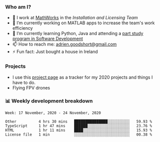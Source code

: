 ### Who am I?

<!--
**goodshort/goodshort** is a ✨ _special_ ✨ repository because its `README.md` (this file) appears on your GitHub profile.
-->

- 💼 I work at [MathWorks](https://www.mathworks.com/) in the _Installation and Licensing Team_
- 🔭 I’m currently working on MATLAB apps to increase the team's work efficiency
- 🌱 I’m currently learning Python, Java and attending a [part study program in Software Development](https://www.goodshort.me/who-am-i/studies#higher-diploma-in-software-development)
- 📫 How to reach me: adrien.goodshort@gmail.com
- ⚡ Fun fact: Just bought a house in Ireland

### Projects

- I use this [project page](https://github.com/users/goodshort/projects/1) as a tracker for my 2020 projects and things I have to do.
- Flying FPV drones

### 📊 Weekly development breakdown

<!--START_SECTION:waka-->
```text
Week: 17 November, 2020 - 24 November, 2020

Other          4 hrs 30 mins   ███████████████░░░░░░░░░░   59.93 % 
TypeScript     1 hr 47 mins    ██████░░░░░░░░░░░░░░░░░░░   23.76 % 
HTML           1 hr 11 mins    ████░░░░░░░░░░░░░░░░░░░░░   15.93 % 
License file   1 min           ░░░░░░░░░░░░░░░░░░░░░░░░░   00.38 % 
```
<!--END_SECTION:waka-->
